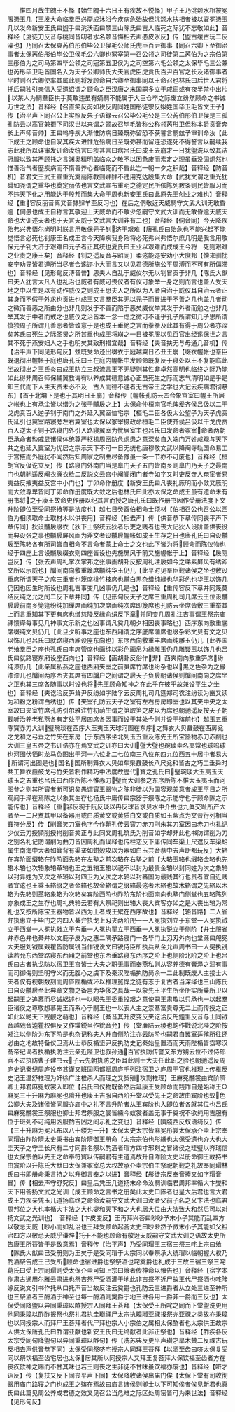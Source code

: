 <!-- { "loadSidebar": true } -->
　　惟四月哉生魄王不怿【始生魄十六日王有疾故不悦怿】甲子王乃洮颒水相被冕服慿玉几【王发大命临羣臣必斋成沐浴今疾病危殆故但洮颒水扶相者被以衮冕慿玉几以发命新安王氏曰盥手曰洮沃面曰颒三山陈氏曰吉人临死之际犹不忘敬如此】音释经【洮徒刀反音与桃同音叨者水名颒音悔相去声慿皮氷反】传【盥古缓古玩二反澡也】乃同召太保奭芮伯彤伯毕公卫侯毛公师氏虎臣百尹御事【同召六卿下至御治事者太保芮伯彤伯毕公卫侯毛公六卿也冢宰第一召公领之司徒第二芮伯为之宗伯第三彤伯为之司马第四毕公领之司宼第五卫侯为之司空第六毛公领之太保毕毛三公兼也芮彤毕卫毛皆国名入为天子公卿师氏大夫官虎臣虎贲氏百尹百官之长及诸御事者平时则召六卿使率其属此则将发顾命自六卿至御事同以王命召也林氏曰后世人君将托后嗣独引亲信入受遗诏谓之顾命之臣汉唐之末国嗣多立于戚宦或有夜半禁中出片以某人为嗣羣臣拱手莫敢违虽有嫡嗣不能属于大臣仓卒之际废立纷然顾命之书诚万世之法】音释经【召直笑反芮如税反周同姓国彤徒宗反姒姓国毕卫毛皆文王子】传【治平声下同召公上实照反朱子语録云召公毕公毛公是三公芮伯彤伯卫侯是三孤孔防云以髙官兼摄下司汉世以来谓之领故召毕毛皆称公称领芮彤卫但称本爵贲音奔长上声师音帅】王曰呜呼疾大渐惟防病日臻既弥留恐不获誓言嗣玆予审训命汝【此下成王之顾命也自叹其疾大进惟危殆病日至既弥甚而留连恐遂死不得誓言以嗣续我志此我所以详审发训命汝统言曰疾甚言曰病吕氏曰成王去崩才一日犹盥洗以致其洁冠服以致其严顾托之言渊奥精明盖临众之敬不以困惫废而素定之理虽垂没固炯然也惟善治气者歴疾病而不惰善养心者临死而不昏此岂一朝一夕之积哉】音释经【防音机】昔君文王武王宣重光奠丽陈教则肄肄不违用克达殷集大命【武犹文谓之重光犹舜如尧谓之重华也奠定丽依也言文武宣布重明之德定民所依陈列教条则民皆服习而不违天下化之用能达于殷邦而集大命于周也新安王氏曰此原先王创业之难也】音释经【重容反丽音离又音隷肄羊至反习也】在后之侗敬迓天威嗣守文武大训无敢昏逾【侗愚也成王自称言其敬迎上天威命而不敢少忽嗣守文武大训而无敢昏逾天威天命也大训述天者也于天言天威于文武言大训非有二也】音释经【侗音同】今天降疾殆弗兴弗悟尔尚明时朕言用敬保元子钊济于艰难【唐孔氏曰殆危也不能兴起不能觉悟言必死也钊康王名成王言今天降疾我身殆将必死弗兴弗悟尔庶几明是我言用敬保元子钊大济于艰难曰元子者正其统也夏氏曰王业以艰难而成成王今将　死则艰难之业责之康王矣】音释经【钊之遥反音与昭同】柔逺能迩安劝小大庶邦【懐来驯扰安宁劝导皆君道所当尽者合逺迩小大而言又以见君德所施公平周溥而不可有所偏滞也】音释经【见形甸反溥音普】思夫人自乱于威仪尔无以钊冒贡于非几【陈氏大猷曰夫人犹言大凡人也乱治也威者有威可畏仪者有仪可象举一身之则而言也盖人受天地之中以生是以有动作威仪之则成王思夫人之所以为人者自治于威仪耳自治云者正其身而不假于外求也贡进也成王又言羣臣其无以元子而冒进于不善之几也盖几者动之微而善恶之所由分也非几则发于不善而陷于恶矣威仪举其发于外者而勉之也非几举其发于中者而戒之也威仪之治皆本一念一虑之微可不谨乎孔子所谓知几子思所谓慎独周子所谓几善恶者皆致意于是也成王垂絶之言而拳拳及此其有得于周公者亦深矣苏氏曰死生之际圣贤之所甚重也成王将崩之一日被冕服以见百官出经逺保世之言其不死于燕安妇人之手也明矣其致刑措宜哉】音释经【夫音扶无与毋通几音机】传【治平声下同见形甸反】玆既受命还出缀衣于庭越翼日乙丑王崩【缀衣幄帐也羣臣既退彻出幄帐于庭也唐孔氏曰王在庭内幄帐中发顾命既复反于寝处以王不复能临此坐故彻出之王氏炎曰成王防立三叔流言王不无疑则其性非卓然高明也临终之际乃能如此得非周召师保辅翼教诲有以养成其德意诚心正虽死生之际而志气清明如是乎是知三代而下人主天资未必不及　古人而德不逮者无古帝王之学也大记云疾病君彻悬东】【首于北墉下是也于其明日王崩】音释传【幄帐孔防云四合象宫室曰幄王所居之帐也上有承尘皆以缯为之张于黼扆之上】太保命仲桓南官毛俾爰齐侯吕伋以二干戈虎贲百人逆子钊于南门之外延入翼室恤宅宗【桓毛二臣各伋太公望子为天子虎贲氏延引也翼室路寝旁左右翼室也太保以冢宰摄政命桓毛二臣使齐侯吕伋以干戈虎贲百人逆太子钊于路寝门外引入路寝翼室为忧居室主也吕氏曰发命者冢宰命者两朝臣承命者勲戚显诸侯体统尊严枢机周宻防危虑患之意深矣自入端门万姓咸观与天下共之也延入翼室为忧居之宗示天下不可一日无统也唐穆敬文武以降阉寺轨国命易工于宫掖而外庭犹不闻然后知周家之制曲尽备豫虽一条一节亦不可废也】音释经【桓胡官反伋讫立反】传【路寝门外南门当是臯门天子五门皆南乡则臯门乃天子之最南门也朝驰遥反阉衣亷衣检二反説文云宫中阉阍闭门者寺如字又时吏反寺人奄宦者易夷益反掖夷益反宫中小门也】丁卯命作册度【新安王氏曰凡丧礼厥明而小敛又厥明而大敛尊卑皆同丁卯命作册度既大敛之后也林氏曰此亦太保之命成王虽有遗命未有册书将之于康王故命史作册以纪其言而授之唐孔氏曰既作册书因作受册法度下文升阶即位至受同祭飨等是法度也】越七日癸酉伯相命士须材【伯相召公也召公以西伯为相须取命士取材木以供丧用】音释经【相去声】传【供音恭下章传同丧平声下章传同】狄设黼扆缀衣【狄下士祭统云狄者乐吏之贱者也丧大记狄人设阶盖供丧役而典设张之事也黼扆屏风画为斧文者设黼扆幄帐如成王生存之日也唐孔氏曰自设黼扆至陈辂各有所司皆自相命不言命者蒙上命士之文也此下皆为将顾命而陈仪物也经于四座上言设黼扆缀衣则四座皆设也先施屏风于前又施幄帐于上】音释经【扆隠岂反】传【张去声周礼掌次掌邦之张事画胡卦反按周礼注扆如今之绨素屏风有绣斧文所以示威也】牖间南向敷重篾席黼纯华玉仍几【此平时见羣臣觐诸侯之坐也敷设重席所谓天子之席三重者也篾席桃竹枝席也黼白黒杂缯纯縁也华彩色也华玉以饰几仍因也因生时所设也周礼吉事变几凶事仍几是也】音释经【重传容反下章并同篾莫结反纯之允之闰二反下章并同】传【见形甸反天子之席三重周礼司几席云王位设黼扆扆前南乡筦筵纷纯加缫席画纯加次席画纯次席即篾席也孔防云坐席皆敷三重举其上而言重知其下更有席也缯慈陵反縁俞绢反下章并同变几周礼注吉事谓王祭宗庙祼馈绎毎事见几神事文示新之也凶事谓凡奠几朝夕相因丧事略也】西序东向敷重底席缀纯文贝仍几【此旦夕听事之座也东西厢谓之序底席蒲席也缀杂彩文贝有文之贝以饰几也吕氏曰就路寝西厢设座东向也】东序西向敷重丰席画纯雕玉仍几【此养国老飨羣臣之座也孔氏曰丰席管席也画纯以彩色画帛为縁雕玉仍几雕镂玉以饰几也吕氏曰就路寝东厢设座西向也】音释经【画胡卦反俗作非】西夹南向敷重笋席纷纯漆仍几【此亲属私燕之座也西厢夹室之前笋席竹席也纷杂也以黒之色杂为之縁漆漆几也牖间两序西夹其席有四牖户之间谓之扆天子负扆朝诸侯则牖间南向之席坐之正也其三席各随事以时设也将先王顾命知神之在此乎在彼乎故兼设平生之坐也】音释经【夹讫洽反笋耸尹反纷如字陆孚云反周礼司几筵郑司农注纷读为豳又读为和粉之粉谓白绣也】传【夹室孔防云天子之室有左右房房即室也以其夹中央之太室故曰夹室竹席孔防引尔雅注竹初萌生谓之笋取笋之皮以为席也朝驰遥反按天子朝觐听治养老私燕各有定处平居四席各因事而设于其处今则并设于殡前也】越玉五重陈寳赤刀大训璧琬琰在西序大玉夷玉天球河图在东序之舞衣大贝鼖鼓在西房兊之戈和之弓垂之竹矢在东房【于东西序坐北列玉五重及陈先王所宝噐物赤刀赤削也大训三皇五帝之书训诰亦在焉文武之训亦曰大训璧大璧也琬琰圭名夷常也球呜球也河图伏牺时龙马负图出于河一六位北二七位南三八位东四九位西五十居中者易大所谓河出图是也国名国所制舞衣大贝如车渠鼖鼓长八尺兊和皆古之巧工垂舜时共工舞衣鼖鼓戈弓竹矢皆制作精巧中法度故歴代寳之孔氏曰璧琬琰大玉夷玉天球玉之五重也吕氏曰西序所陈不惟赤刀璧而大训参之东序所陈不惟大玉夷玉而河图参之则其所寳者断可识矣愚谓寳玉器物之陈非徒以为国容观美意者成王平日之所观阅手泽在焉陈之以象其生存也杨氏中庸传曰宗器于祭陈之示能守也于顾命陈之示能传也】音释经【重容反琬于阮反琰以冉反球音求贝水中介虫也九眞交趾所产大者至一二尺煑其甲以备器用或白质黄文或黄质白文或白质如玉紫点为文昔行列相当鼖符分反】传【削音笑刀室也字今作鞘孔传云寳刀赤刀削朱其刀室因曰赤刀也礼记少仪云刀授頴削授拊削音笑正与此同又周礼筑氏为削音如字却非此也书防谓削为刀之别名礼记防谓削为曲刀皆因周礼而误释也传柱恋反下庸传同车渠上尺遮反车渠蛤属生南海中大者如箕背有渠垄如蚶殻攻以为器如白玉共音恭中去声断都玩反】大辂在宾阶面缀辂在阼阶面先辂在左塾之前次辂在右塾之前【大辂玉辂也缀辂金辂也先辂木辂也次辂象辂革辂也王之五辂玉辂以祀不以封为最贵金辂以封同姓为次之象辂以封异姓为又次之革辂以封四卫为乂次之木辂以封蕃国为最贱其行也贵者宜自近贱者宜逺也王乘玉辂缀之者金辂也故金辂谓之缀辂最逺者木辂也故木辂谓之先辂以木辂为先辂则革辂象辂为次辂矣宾阶西阶也阼阶东阶也面南向也塾门侧堂也五辂陈列亦象成王之生存也周礼典辂云若有大祭祀则出辂大丧大宾客亦如之是大丧出辂为常礼也又按所陈宝玉器物皆以西为上者成王殡在西序故也】音释经【辂音路】二人雀弁执惠立于毕门之内四人綦弁执戈上刄夹两阶戺一一人冕执刘立于东堂一人冕执钺立于西堂一人冕执戣立于东垂一人冕执瞿立于西垂一人冕执锐立于侧阶【弁士服雀弁赤色弁也綦弁以文鹿子皮为之惠二隅矛路寝门一各毕门上刄刄外向也堂亷曰戺冕大夫服刘钺属戣瞿皆防属锐当作锐说文曰锐侍臣所执兵从金允声周书曰一人冕执锐读若允东西堂路寝东西厢之前堂也东西垂路寝东西序之阶上也侧阶北阶之阶上也吕氏曰古者执戈防以宿卫王宫皆士大夫之职无事而奉燕私则从容养德有膏泽之润有事而司御侮则坚明守义而无腹心之虞下及秦汉陛楯执防尚余一二此制既废人主接士大夫者仅有视朝数刻而周庐陛楯或环以椎理嚚悍之徒有志于复古者当深绎也三山陈氏曰自设黼扆至此典章文物之备岂为华侈之具哉一以象先王平生所坐所实所乗所卫以起嗣王之追慕而尽诚絽述也一以昭先王委重投艰之意使嗣王肃敬以只承也一以起羣臣诸侯之尊敬想慕先王而系心于嗣王也一以表人主之崇髙富贵尊无二上而传授之正如此以絶天下觊觎之萌也】音释经【綦音其升皮变反夹讫洽反戺鉏里反音与士同钺音越戣音逵瞿权俱反又作鑺鋭当作鈗音允】传【堂亷陆云棱也韵作戵说北陛之阶按郑注以侧阶为东下阶是也杂记称夫人升自侧阶注亦云防阶也嗣君自翼室适殡所往还必由之地故特备仪卫焉从士恭反楯坚尹反执防史记秦始皇置酒而天雨陛楯皆霑寒汉髙帝纪谒者执楯执防注云亲近陛卫也叔孙通百官执防传警又东方朔云位不过侍郎官不过执防曹子建书云子云先朝执防之臣耳此则士大夫任此职之验也朝驰遥反周庐史记秦纪周庐设卒甚谨又班固两都赋周庐千列注宿卫之庐周于官也椎理上传椎反史记王温舒椎理为奸徐广注椎杀人而理之又货殖攻剽椎理】王麻冕黼裳由宾阶隮卿士邦君麻冕蚁裳入即位【吕氏曰仪物既备然后延康王受顾命而践阼自是始称王○麻冕三十升麻为麻冕也隮升也康王吉服自西阶升堂以受先王之命故由宾阶也蚁色公卿大夫及诸侯皆同服亦庙中之礼不言升阶者从王宾阶也入即位者各就其位也吕氏曰麻冕黼裳王祭服也卿士邦君祭服之裳皆纁今蚁裳者盖无事于奠祝不欲纯用吉服有位于班列不可纯用凶服酌吉凶之间示礼之变也】音释经【隮牋西反蚁语绮反】传【三十升麻为冕凡布以八十缕为一升】太保太史太宗皆麻冕彤裳太保承介圭上宗奉同瑁由阼阶隮太史秉书由宾阶隮御王册命【太宗宗伯也彤纁也太保受遗也介大也大圭天子之守圭长尺有二寸同爵名祭以酌酒者瑁方四寸邪刻之冒诸侯之珪璧以齐瑞信也太保宗伯以先王之命奉符寳以传嗣君有主道焉故升自阼阶太史以册命御王故持书由宾阶以升陈氏大猷曰太保兼冢宰总大权故承介圭宗伯主祭祀朝觐之礼故奉同瑁林氏曰书即册命秉言持之以升御言奉之以进】音释经【彤徒宗反奉音捧又如字瑁音冒】传【相去声守舒究反】曰皇后凭玉几道扬末命命汝嗣训临君周邦率循大卞燮和天下用荅扬文武之光训【成王顾命之言书之册矣此太史口陈者也皇大后君也言大君成王力疾亲凭玉几道扬临终之命命汝嗣守文武大训曰汝者父前子名之义卞法也临君周邦位之大也率循大卞法之大也燮和天下和之大也居大位由大法致大和然后可以对扬文武之光训也】　音释经【卞皮变反】王再拜兴荅曰眇眇予末小子其能而乱四方以敬忌天威【眇小而如乱治也王拜受顾命起荅太史曰眇眇然予微末小子其能如父祖治四方以敬忌天威乎谦辞托于不能也顾命有敬迓天威嗣守文武大训之语故太史所告康王所荅皆于是致意焉】音释传【治平声】乃受同瑁王三宿三祭三咤上宗曰飨【陈氏大猷曰已受册则为王矣于是受同瑁于太宗同以奉祭承大统瑁以临朝握大权乃酌酒祭告成王已受所顾命也宿进爵也祭祭酒也咤奠爵也礼成于三故三宿三祭三咤葛氏曰受上宗同瑁则受太保介圭可知上宗曰飨者传神命以飨告也】音释经【宿字本作肃古通用尔雅云肃进也祭吉祭尸受酒灌于地此非吉祭不近尸故王代尸祭酒也咤陟嫁反说文引书作托从口托声音当故反注云奠爵也孔防云三进爵者从立处三进至神所也三祭酒者三酹酒于神至也每一酹酒则奠爵于地三进各用一爵非一爵而三反也】太保受同降盥以异同秉璋以酢授宗人同拜王荅拜【太保受王所咤之同而下堂盥洗更用他同秉璋以酢酢报祭也祭礼君执圭瓉祼尸太宗执璋瓉亚祼报祭亦亚祼之类故亦秉璋也以同授宗人而拜尸王荅拜者代尸拜也宗人小宗伯之属相太保酢者也太宗供王故宗人供太保唐孔氏曰酢谓亚献也新安王氏曰无终献者此非正祭也】音释经【酢疾各反太宗受同句降盥句以异同秉璋以酢句】传【洗苏典反更平声瓉才旱木賛二反祼古玩反相去声供音恭下同】太保受同祭哜宅授宗人同拜王荅拜【以酒至齿曰哜太保复受同以祭饮福至齿宅居也太保居其所以同授宗人又拜王复荅拜大保饮福至齿者方在丧疚歆神之赐而不甘其味也若王则丧之主非徒不甘味虽饮福亦废也】音释经【哜才诣反】传【复扶又反下同丧平声下同】太保降收诸侯出庙门俟【太保下堂有司收彻器用庙门路寝之门也成王之殡在焉故曰庙言诸侯则卿士以下可知俟者俟见新君也真氏曰此篇见周公养成君德之效又见召公当危难之际区处周宻皆可为来世法】音释经【见形甸反】
